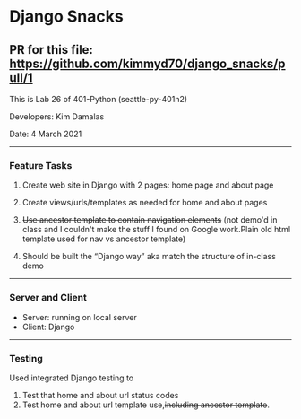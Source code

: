 # Django Snacks


## PR for this file: https://github.com/kimmyd70/django_snacks/pull/1

This is Lab 26 of 401-Python (seattle-py-401n2)

Developers: Kim Damalas

Date: 4 March 2021
____________________

### Feature Tasks

1. Create web site in Django with 2 pages: home page and about page

2. Create views/urls/templates as needed for home and about pages

3. ~~Use ancestor template to contain navigation elements~~ (not demo'd in class and I couldn't make the stuff I found on Google work.Plain old html template used for nav vs ancestor template)

4. Should be built the “Django way” aka match the structure of in-class demo


__________________

### Server and Client

- Server: running on local server
- Client: Django

____________________

### Testing

Used integrated Django testing to 
1. Test that home and about url status codes
2. Test home and about url template use,~~including ancestor template~~.
